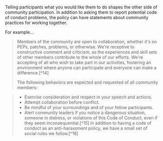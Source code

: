 Telling participants what you would like them to do shapes the other
side of community participation. In addition to asking them to report
potential code of conduct problems, the policy can have statements about
community practices for working together.

For example...

> Members of the community are open to collaboration, whether it's on
> PEPs, patches, problems, or otherwise. We're receptive to constructive
> comment and criticism, as the experiences and skill sets of other
> members contribute to the whole of our efforts. We're accepting of all
> who wish to take part in our activities, fostering an environment
> where anyone can participate and everyone can make a difference.[^14]
>
> The following behaviors are expected and requested of all community
> members:

> -   Exercise consideration and respect in your speech and actions.
> -   Attempt collaboration before conflict.
> -   Be mindful of your surroundings and of your fellow participants.
> -   Alert community leaders if you notice a dangerous situation, someone in distress, or violations of this Code of Conduct, even if they seem inconsequential.[^15]
> In addition to having a code of conduct as an anti-harassment policy,
> we have a small set of social rules we follow.[^16]
